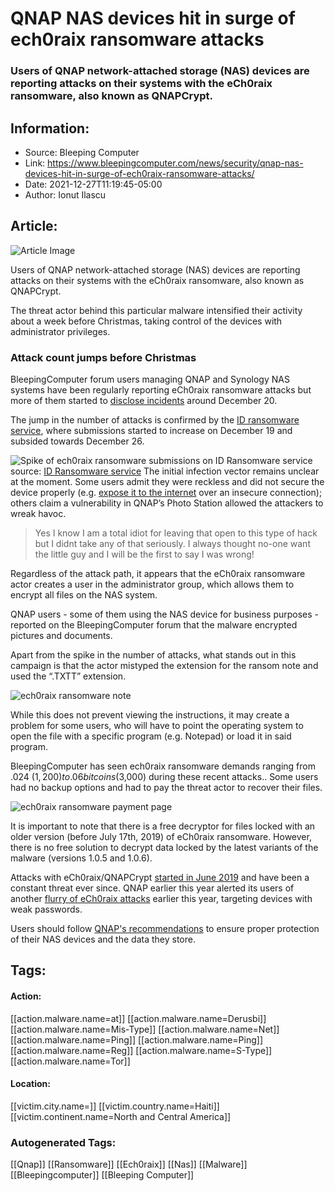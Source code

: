 # QNAP NAS devices hit in surge of ech0raix ransomware attacks
### Users of QNAP network-attached storage (NAS) devices are reporting attacks on their systems with the eCh0raix ransomware, also known as QNAPCrypt.

## Information:
+ Source: Bleeping Computer
+ Link: https://www.bleepingcomputer.com/news/security/qnap-nas-devices-hit-in-surge-of-ech0raix-ransomware-attacks/
+ Date: 2021-12-27T11:19:45-05:00
+ Author: Ionut Ilascu


## Article:
![Article Image](https://www.bleepstatic.com/content/hl-images/2021/08/10/ech0raix.jpg)

Users of QNAP network-attached storage (NAS) devices are reporting attacks on their systems with the eCh0raix ransomware, also known as QNAPCrypt.


The threat actor behind this particular malware intensified their activity about a week before Christmas, taking control of the devices with administrator privileges.


### Attack count jumps before Christmas


BleepingComputer forum users managing QNAP and Synology NAS systems have been regularly reporting eCh0raix ransomware attacks but more of them started to [disclose incidents](https://www.bleepingcomputer.com/forums/t/617854/ech0raix-ransomware-qnapcryptsynology-nas-encrypt-support-topic/page-66) around December 20.


The jump in the number of attacks is confirmed by the [ID ransomware service](https://id-ransomware.malwarehunterteam.com/), where submissions started to increase on December 19 and subsided towards December 26.



![Spike of ech0raix ransomware submissions on ID Ransomware service](https://www.bleepstatic.com/images/news/u/1100723/2021/eCh0raixIDR.png)source: [ID Ransomware service](https://id-ransomware.malwarehunterteam.com/)
The initial infection vector remains unclear at the moment. Some users admit they were reckless and did not secure the device properly (e.g. [expose it to the internet](https://www.reddit.com/r/qnap/comments/rorztw/qnap_ransom/hq0kf4g/) over an insecure connection); others claim a vulnerability in QNAP’s Photo Station allowed the attackers to wreak havoc.



> 
> Yes I know I am a total idiot for leaving that open to this type of hack but I didnt take any of that seriously. I always thought no-one want the little guy and I will be the first to say I was wrong!
> 
> 
> 


Regardless of the attack path, it appears that the eCh0raix ransomware actor creates a user in the administrator group, which allows them to encrypt all files on the NAS system.


QNAP users - some of them using the NAS device for business purposes - reported on the BleepingComputer forum that the malware encrypted pictures and documents.


Apart from the spike in the number of attacks, what stands out in this campaign is that the actor mistyped the extension for the ransom note and used the “.TXTT” extension.


![ech0raix ransomware note](https://www.bleepstatic.com/images/news/u/1100723/2021/eCh0raixNote.jpg)


While this does not prevent viewing the instructions, it may create a problem for some users, who will have to point the operating system to open the file with a specific program (e.g. Notepad) or load it in said program.


BleepingComputer has seen ech0raix ransomware demands ranging from .024 ($1,200) to .06 bitcoins ($3,000) during these recent attacks.. Some users had no backup options and had to pay the threat actor to recover their files.


![ech0raix ransomware payment page](https://www.bleepstatic.com/images/news/u/1100723/2021/eCh0raixPaymentPage.jpg)


It is important to note that there is a free decryptor for files locked with an older version (before July 17th, 2019) of eCh0raix ransomware. However, there is no free solution to decrypt data locked by the latest variants of the malware (versions 1.0.5 and 1.0.6).


Attacks with eCh0raix/QNAPCrypt [started in June 2019](https://www.bleepingcomputer.com/news/security/new-ech0raix-ransomware-brute-forces-qnap-nas-devices/) and have been a constant threat ever since. QNAP earlier this year alerted its users of another [flurry of eCh0raix attacks](https://www.bleepingcomputer.com/news/security/qnap-warns-of-ech0raix-ransomware-attacks-roon-server-zero-day/) earlier this year, targeting devices with weak passwords.


Users should follow [QNAP's recommendations](https://www.qnap.com/en/how-to/faq/article/what-is-the-best-practice-for-enhancing-nas-security) to ensure proper protection of their NAS devices and the data they store.





## Tags:

#### Action:
[[action.malware.name=at]] [[action.malware.name=Derusbi]] [[action.malware.name=Mis-Type]] [[action.malware.name=Net]] [[action.malware.name=Ping]] [[action.malware.name=Ping]] [[action.malware.name=Reg]] [[action.malware.name=S-Type]] [[action.malware.name=Tor]]

#### Location:
[[victim.city.name=]] [[victim.country.name=Haiti]] [[victim.continent.name=North and Central America]]

### Autogenerated Tags:
[[Qnap]] [[Ransomware]] [[Ech0raix]] [[Nas]] [[Malware]] [[Bleepingcomputer]] [[Bleeping Computer]]

